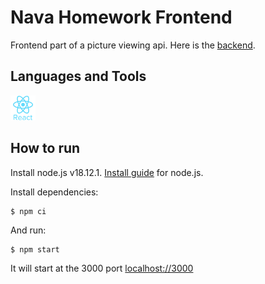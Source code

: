 # Nava Homework Frontend

Frontend part of a picture viewing api. Here is the [backend](https://github.com/Ankoge/homevork-nava-backend).

## Languages and Tools
<a href="https://reactjs.org/" target="_blank" rel="noreferrer"> <img src="https://raw.githubusercontent.com/devicons/devicon/master/icons/react/react-original-wordmark.svg" alt="react" width="40" height="40"/> </a>

## How to run

Install node.js v18.12.1.
[Install guide](https://techviewleo.com/how-to-install-node-js-18-lts-on-ubuntu/) for node.js.

Install dependencies:
```shell
$ npm ci
```


And run:
```shell
$ npm start
```
It will start at the 3000 port
[localhost://3000](http://localhost:3000/)
